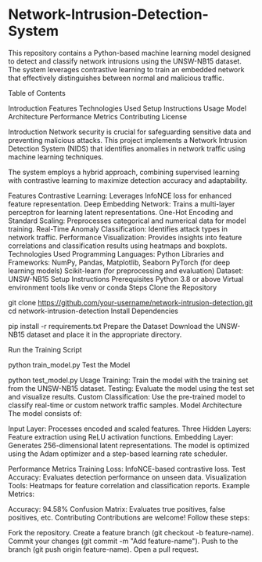 # Network-Intrusion-Detection-System

This repository contains a Python-based machine learning model designed to detect and classify network intrusions using the UNSW-NB15 dataset. The system leverages contrastive learning to train an embedded network that effectively distinguishes between normal and malicious traffic.

Table of Contents

Introduction
Features
Technologies Used
Setup Instructions
Usage
Model Architecture
Performance Metrics
Contributing
License

Introduction
Network security is crucial for safeguarding sensitive data and preventing malicious attacks. This project implements a Network Intrusion Detection System (NIDS) that identifies anomalies in network traffic using machine learning techniques.

The system employs a hybrid approach, combining supervised learning with contrastive learning to maximize detection accuracy and adaptability.

Features
Contrastive Learning: Leverages InfoNCE loss for enhanced feature representation.
Deep Embedding Network: Trains a multi-layer perceptron for learning latent representations.
One-Hot Encoding and Standard Scaling: Preprocesses categorical and numerical data for model training.
Real-Time Anomaly Classification: Identifies attack types in network traffic.
Performance Visualization: Provides insights into feature correlations and classification results using heatmaps and boxplots.
Technologies Used
Programming Languages: Python
Libraries and Frameworks:
NumPy, Pandas, Matplotlib, Seaborn
PyTorch (for deep learning models)
Scikit-learn (for preprocessing and evaluation)
Dataset: UNSW-NB15
Setup Instructions
Prerequisites
Python 3.8 or above
Virtual environment tools like venv or conda
Steps
Clone the Repository

git clone https://github.com/your-username/network-intrusion-detection.git
cd network-intrusion-detection
Install Dependencies

pip install -r requirements.txt
Prepare the Dataset
Download the UNSW-NB15 dataset and place it in the appropriate directory.

Run the Training Script

python train_model.py
Test the Model

python test_model.py
Usage
Training: Train the model with the training set from the UNSW-NB15 dataset.
Testing: Evaluate the model using the test set and visualize results.
Custom Classification: Use the pre-trained model to classify real-time or custom network traffic samples.
Model Architecture
The model consists of:

Input Layer: Processes encoded and scaled features.
Three Hidden Layers: Feature extraction using ReLU activation functions.
Embedding Layer: Generates 256-dimensional latent representations.
The model is optimized using the Adam optimizer and a step-based learning rate scheduler.

Performance Metrics
Training Loss: InfoNCE-based contrastive loss.
Test Accuracy: Evaluates detection performance on unseen data.
Visualization Tools: Heatmaps for feature correlation and classification reports.
Example Metrics:

Accuracy: 94.58%
Confusion Matrix: Evaluates true positives, false positives, etc.
Contributing
Contributions are welcome! Follow these steps:

Fork the repository.
Create a feature branch (git checkout -b feature-name).
Commit your changes (git commit -m "Add feature-name").
Push to the branch (git push origin feature-name).
Open a pull request.


